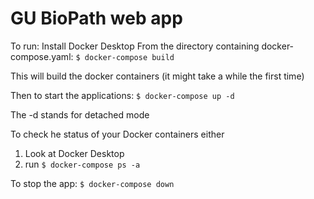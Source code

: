 # GU BioPath web app

To run:
Install Docker Desktop
From the directory containing docker-compose.yaml: ```$ docker-compose build```

This will build the docker containers (it might take a while the first time)

Then to start the applications: ```$ docker-compose up -d```

The -d stands for detached mode

To check he status of your Docker containers either
1. Look at Docker Desktop
2. run ```$ docker-compose ps -a```

To stop the app: ```$ docker-compose down```


